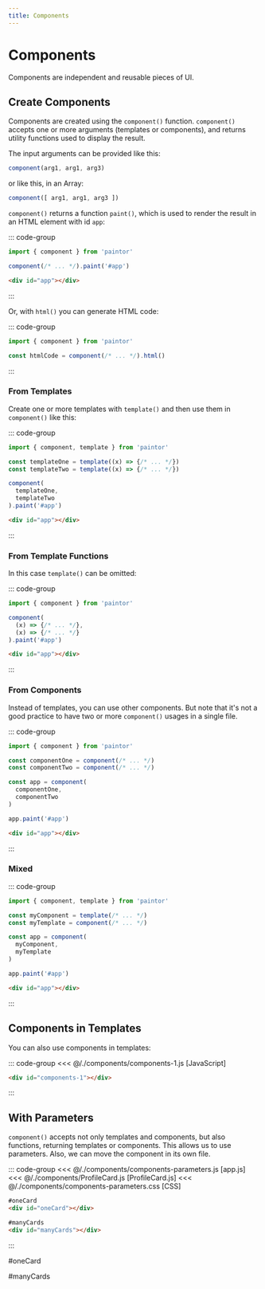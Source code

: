 ```yaml
---
title: Components
---
```


<script setup>
  import { onMounted } from 'vue'
  
  onMounted(async () => {
    await import('./components-1.js')
    await import('./components-parameters.css')
    await import('./components-parameters.js')
  })
</script>

# Components

Components are independent and reusable pieces of UI.

## Create Components

Components are created using the `component()` function. `component()` accepts
one or more arguments (templates or components), and returns utility functions
used to display the result.

The input arguments can be provided like this:
```js
component(arg1, arg1, arg3)
```
or like this, in an Array:
```js
component([ arg1, arg1, arg3 ])
```

`component()` returns a function `paint()`, which is used to render the result
in an HTML element with id `app`:

::: code-group
```js
import { component } from 'paintor'

component(/* ... */).paint('#app')
```
```html
<div id="app"></div>
```
:::

Or, with `html()` you can generate HTML code:

::: code-group
```js
import { component } from 'paintor'

const htmlCode = component(/* ... */).html()
```
:::

### From Templates

Create one or more templates with `template()` and then use them in
`component()` like this:

::: code-group
```js
import { component, template } from 'paintor'

const templateOne = template((x) => {/* ... */})
const templateTwo = template((x) => {/* ... */})

component(
  templateOne,
  templateTwo
).paint('#app')
```
```html
<div id="app"></div>
```
:::

### From Template Functions

In this case `template()` can be omitted:

::: code-group
```js
import { component } from 'paintor'

component(
  (x) => {/* ... */},
  (x) => {/* ... */}
).paint('#app')
```
```html
<div id="app"></div>
```
:::

### From Components

Instead of templates, you can use other components. But note that it's not
a good practice to have two or more `component()` usages in a single file.

::: code-group
```js
import { component } from 'paintor'

const componentOne = component(/* ... */)
const componentTwo = component(/* ... */)

const app = component(
  componentOne,
  componentTwo
)

app.paint('#app')
```
```html
<div id="app"></div>
```
:::

### Mixed

::: code-group
```js
import { component, template } from 'paintor'

const myComponent = template(/* ... */)
const myTemplate = component(/* ... */)

const app = component(
  myComponent,
  myTemplate
)

app.paint('#app')
```
```html
<div id="app"></div>
```
:::

## Components in Templates

You can also use components in templates:

::: code-group
<<< @/./components/components-1.js [JavaScript]
```html [HTML]
<div id="components-1"></div>
```
:::

<Badge type="warning" text="example" />
<div class="example">
  <div id="components-1"></div>
</div>

## With Parameters

`component()` accepts not only templates and components, but also functions,
returning templates or components. This allows us to use parameters.
Also, we can move the component in its own file.

::: code-group
<<< @/./components/components-parameters.js [app.js]
<<< @/./components/ProfileCard.js [ProfileCard.js]
<<< @/./components/components-parameters.css [CSS]
```html [HTML]
#oneCard
<div id="oneCard"></div>

#manyCards
<div id="manyCards"></div>
```
:::

<Badge type="warning" text="example" />
<div class="example">
  #oneCard
  <div id="oneCard"></div>

  #manyCards
  <div id="manyCards"></div>
</div>
